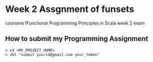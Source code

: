 # Week 2 Assgnment of funsets
coursera fFunctional Programming Principles in Scala week 2 exam

## How to submit my Programming Assignment
```
> cd <MY_PROJECT_HOME>
> sbt "submit yourid@gmail.com your_token"
```
